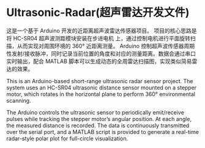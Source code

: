 # Ultrasonic-Radar(超声雷达开发文件)

这是一个基于 Arduino 开发的近距离超声波雷达传感器项目。
项目的核心思路是将 HC-SR04 超声波测距模块安装在步进电机 上，通过控制电机进行平面旋转扫描，从而实现对周围环境的 360° 近距离测量。
Arduino 控制超声波传感器周期性发射/接收脉冲，同时记录当前位置的角度和对应的测量距离。数据会通过串口实时输出，配合 MATLAB 脚本可以生成动态的全周雷达扫描图，实现类似简易雷达的效果。

This is an Arduino-based short-range ultrasonic radar sensor project.
The system uses an HC-SR04 ultrasonic distance sensor mounted on a stepper motor, which rotates in the horizontal plane to perform 360° environmental scanning.

The Arduino controls the ultrasonic sensor to periodically emit/receive pulses while tracking the stepper motor’s angular position. At each angle, the measured distance is recorded. The data is continuously transmitted over the serial port, and a MATLAB script is provided to generate a real-time radar-style polar plot for full-circle visualization.
